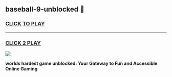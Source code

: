 
## baseball-9-unblocked 👋
<h3>
<a href="https://premium.freeplayer.one?title=baseball-9-unblocked&ref=14F">CLICK TO PLAY</a></h3>
<hr>

<h3>
<a href="https://premium.freeplayer.one?title=baseball-9-unblocked&ref=14F">CLICK 2 PLAY</a>
  
</h3>

<a href="https://premium.freeplayer.one?title=baseball-9-unblocked&ref=12F/"><img src="https://clearcache.store/games.png"></a>


**worlds hardest game unblocked: Your Gateway to Fun and Accessible Online Gaming**
